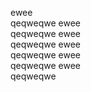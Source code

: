   ewee  
   qeqweqwe
  ewee  
   qeqweqwe
  ewee  
   qeqweqwe
  ewee  
   qeqweqwe
  ewee  
   qeqweqwe
  ewee  
   qeqweqwe
